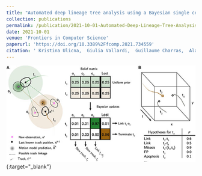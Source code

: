 ```yaml
---
title: "Automated deep lineage tree analysis using a Bayesian single cell tracking approach"
collection: publications
permalink: /publication/2021-10-01-Automated-Deep-Lineage-Tree-Analysis-Using-a-Bayesian-Single-Cell-Tracking-Approach
date: 2021-10-01
venue: 'Frontiers in Computer Science'
paperurl: 'https://doi.org/10.3389%2Ffcomp.2021.734559'
citation: ' Kristina Ulicna,  Giulia Vallardi,  Guillaume Charras,  Alan Lowe, &quot;Automated deep lineage tree analysis using a Bayesian single cell tracking approach.&quot; Frontiers in Computer Science, 2021.'
---
```

[<img src="/images/2021-Ulicna.jpg" />](https://doi.org/10.3389%2Ffcomp.2021.734559){:target="_blank"}
